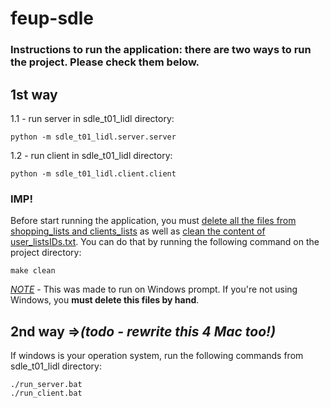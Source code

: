 # feup-sdle

### Instructions to run the application: there are two ways to run the project. Please check them below.

## 1st way

1.1 - run server in sdle_t01_lidl directory:

    python -m sdle_t01_lidl.server.server

1.2 - run client in sdle_t01_lidl directory:

    python -m sdle_t01_lidl.client.client

### **IMP!** 
Before start running the application, you must <u>delete all the files from shopping_lists and clients_lists</u> as well as <u>clean the content of user_listsIDs.txt</u>. You can do that by running the following command on the project directory:

    make clean

<u>*NOTE*</u> - This was made to run on Windows prompt. If you're not using Windows, you **must delete this files by hand**.


## 2nd way  =>*(todo - rewrite this 4 Mac too!)*

If windows is your operation system, run the following commands from sdle_t01_lidl directory:

    ./run_server.bat
    ./run_client.bat
